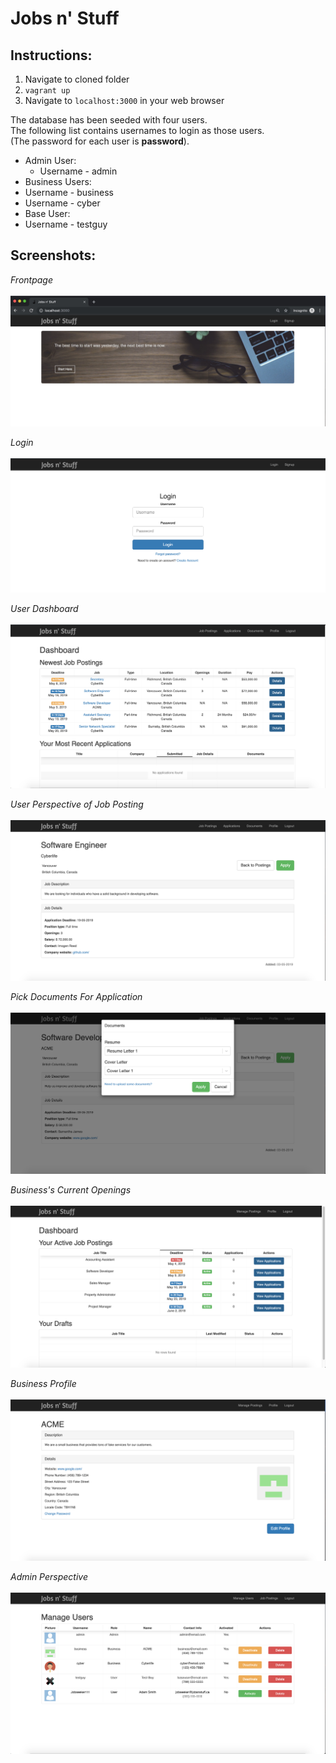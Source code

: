 # Jobs n' Stuff

## Instructions:
1. Navigate to cloned folder
2. `vagrant up`
3. Navigate to `localhost:3000` in your web browser

The database has been seeded with four users.<br />
The following list contains usernames to login as those users.<br />
(The password for each user is **password**).
* Admin User:
  * Username - admin
* Business Users:
 * Username - business
 * Username - cyber
* Base User:
 * Username - testguy

## Screenshots:

*Frontpage*\
\
![](screenshots/welcome.jpg)

*Login*\
\
![](screenshots/login.png)

*User Dashboard*\
\
![](screenshots/userdashboard.png)

*User Perspective of Job Posting*\
\
![](screenshots/jobposting.png)

*Pick Documents For Application*\
\
![](screenshots/pickdocuments.png)

*Business's Current Openings*\
\
![](screenshots/businessmanage.png)

*Business Profile*\
\
![](screenshots/businessprofile.png)

*Admin Perspective*\
\
![](screenshots/admin.png)

